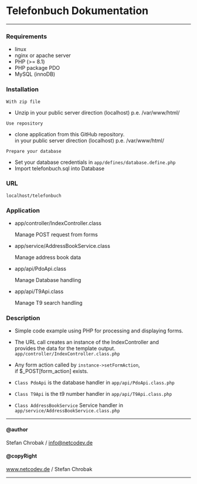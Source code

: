 # Telefonbuch Dokumentation
****
### Requirements
- linux
- nginx or apache server
- PHP (>= 8.1)
- PHP package PDO
- MySQL (innoDB)


### Installation
``With zip file``
- Unzip in your public server direction (localhost) p.e. /var/www/html/  

``Use repository``
- clone application from this GitHub repository.  
  in your public server direction (localhost) p.e. /var/www/html/

``Prepare your database``
- Set your database credentials in ``app/defines/database.define.php`` 
- Import telefonbuch.sql into Database

### URL

    localhost/telefonbuch

### Application
- app/controller/IndexController.class

  Manage POST request from forms
- app/service/AddressBookService.class

  Manage address book data
- app/api/PdoApi.class

  Manage Database handling
- app/api/T9Api.class

  Manage T9 search handling

### Description
- Simple code example using PHP for processing and displaying forms.


- The URL call creates an instance of the IndexController and  
provides the data for the template output.  
  ``app/controller/IndexController.class.php``


- Any form action called by ```instance->setFormAction```,  
if $_POST[form_action] exists.  


- ``Class PdoApi`` is the database handler in ``app/api/PdoApi.class.php``


- ``Class T9Api`` is the t9 number handler in ``app/api/T9Api.class.php``


- ``Class AddressBookService`` Service handler in ``app/service/AddressBookService.class.php``


****
#### @author

  Stefan Chrobak / info@netcodev.de


#### @copyRight

www.netcodev.de / Stefan Chrobak
****